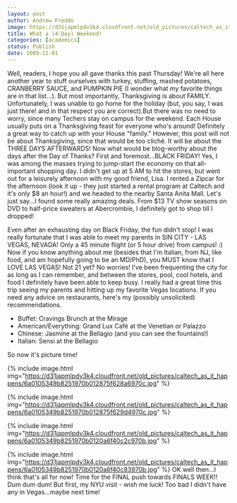 ```yaml
---
layout: post
author: Andrew Freddo
image: https://d31japmlpdv3k4.cloudfront.net/old_pictures/caltech_as_it_happens/6a0105349b8251970b0120a6f405f7970b.jpg
title: What a (4-Day) Weekend!
categories: [academics]
status: Publish
date: 2009-12-01
---
```



Well, readers, I hope you all gave thanks this past Thursday! We're all here another year to stuff ourselves with turkey, stuffing, mashed potatoes, CRANBERRY SAUCE, and PUMPKIN PIE (I wonder what my favorite things are in that list...). But most importantly, Thanksgiving is about FAMILY. Unfortunately, I was unable to go home for the holiday (but, you say, I was just there! and in that respect you are correct).But there was no need to worry, since many Techers stay on campus for the weekend. Each House usually puts on a Thanksgiving feast for everyone who's around! Definitely a great way to catch up with your House "family." However, this post will not be about Thanksgiving, since that would be too cliché. It will be about the THREE DAYS AFTERWARDS!
Now what would be blog-worthy about the days after the Day of Thanks? First and foremost...BLACK FRIDAY! Yes, I was among the masses trying to jump-start the economy on that all-important shopping day. I didn't get up at 5 AM to hit the stores, but went out for a leisurely afternoon with my good friend, Lisa. I rented a Zipcar for the afternoon (look it up - they just started a rental program at Caltech and it's only $8 an hour!) and we headed to the nearby Santa Anita Mall. Let's just say...I found some really amazing deals. From $13 TV show seasons on DVD to half-price sweaters at Abercrombie, I definitely got to shop till I dropped!

Even after an exhausting day on Black Friday, the fun didn't stop! I was really fortunate that I was able to meet my parents in SIN CITY - LAS VEGAS, NEVADA! Only a 45 minute flight (or 5 hour drive) from campus! :)
Now if you know anything about me (besides that I'm Italian, from NJ, like food, and am hopefully going to be an MD/PhD), you MUST know that I LOVE LAS VEGAS! Not 21 yet? No worries! I've been frequenting the city for as long as I can remember, and between the stores, pool, cool hotels, and food I definitely have been able to keep busy. I really had a great time this trip seeing my parents and hitting up my favorite Vegas locations. If you need any advice on restaurants, here's my (possibly unsolicited) recommendations.

- Buffet: Cravings Brunch at the Mirage
- American/Everything: Grand Lux Café at the Venetian or Palazzo
- Chinese: Jasmine at the Bellagio (and you can see the fountains!)
- Italian: Sensi at the Bellagio

So now it's picture time!


{% include image.html img="https://d31japmlpdv3k4.cloudfront.net/old_pictures/caltech_as_it_happens/6a0105349b8251970b012875f628a6970c.jpg" %}

{% include image.html img="https://d31japmlpdv3k4.cloudfront.net/old_pictures/caltech_as_it_happens/6a0105349b8251970b012875f629d4970c.jpg" %}

{% include image.html img="https://d31japmlpdv3k4.cloudfront.net/old_pictures/caltech_as_it_happens/6a0105349b8251970b0120a6f40c2c970b.jpg" %}

{% include image.html img="https://d31japmlpdv3k4.cloudfront.net/old_pictures/caltech_as_it_happens/6a0105349b8251970b0120a6f40c83970b.jpg" %} OK well then...I think that's all for now! Time for the FINAL push towards FINALS WEEK!! Dum dum dum! But first, my NYU visit - wish me luck! Too bad I didn't have any in Vegas...maybe next time!
